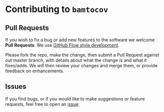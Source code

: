 # Contributing to `bamtocov`

## Pull Requests
If you wish to fix a bug or add new features to the software we welcome **Pull Requests**. 
We use [GitHub Flow style development](https://guides.github.com/introduction/flow/). 

Please fork the repo, make the change, then submit a Pull Request against out master branch, with details about what the change is and what it fixes/adds. 
We will then review your changes and merge them, or provide feedback on enhancements.

## Issues
If you find bugs, or if you would like to make suggestions or feature requests, feel free to open an [issue](https://github.com/telatin/bamtocov/issues).
